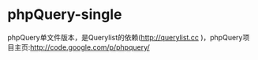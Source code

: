 # phpQuery-single
phpQuery单文件版本，是Querylist的依赖(http://querylist.cc )，phpQuery项目主页:http://code.google.com/p/phpquery/
